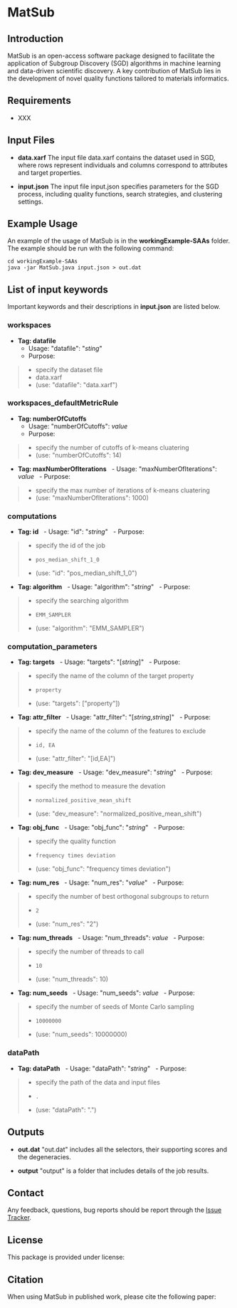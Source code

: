 # MatSub

## Introduction
MatSub is an open-access software package designed to facilitate the application of Subgroup Discovery (SGD) algorithms in machine learning and data-driven scientific discovery. A key contribution of MatSub lies in the development of novel quality functions tailored to materials informatics.

## Requirements
- XXX

## Input Files
- **data.xarf**
The input file data.xarf contains the dataset used in SGD, where rows represent individuals and columns correspond to attributes and target properties.

- **input.json**
The input file input.json specifies parameters for the SGD process, including quality functions, search strategies, and clustering settings.

## Example Usage
An example of the usage of MatSub is in the **workingExample-SAAs** folder. The example should be run with the following command:
~~~
cd workingExample-SAAs
java -jar MatSub.java input.json > out.dat
~~~

## List of input keywords
Important keywords and their descriptions in **input.json** are listed below.

### workspaces
- **Tag: datafile** 
	- Usage: "datafile": "*sting*"
	- Purpose: 
> -   specify the dataset file
> -   data.xarf
> -    (use: "datafile": "data.xarf")

### workspaces_defaultMetricRule
- **Tag: numberOfCutoffs**
	- Usage: "numberOfCutoffs": *value*
	- Purpose:
> -   specify the number of cutoffs of k-means cluatering
> -    (use: "numberOfCutoffs": 14)

- **Tag: maxNumberOfIterations**
 	- Usage: "maxNumberOfIterations": *value*
 	- Purpose:
> -   specify the max number of iterations of k-means cluatering
> -    (use: "maxNumberOfIterations": 1000)

### computations
-  **Tag: id**
 	- Usage: "id": "*string*"
 	- Purpose:
> -   specify the id of the job
> -     pos_median_shift_1_0
> -    (use: "id": "pos_median_shift_1_0")

-  **Tag: algorithm**
 	- Usage: "algorithm": "*string*"
 	- Purpose:
> -   specify the searching algorithm
> -     EMM_SAMPLER
> -    (use: "algorithm": "EMM_SAMPLER")

### computation_parameters
-  **Tag: targets**
 	- Usage: "targets": "[*string*]"
 	- Purpose:
> -   specify the name of the column of the target property
> -     property
> -    (use: "targets": ["property"])

-  **Tag: attr_filter**
 	- Usage: "attr_filter": "[*string*,*string*]"
 	- Purpose:
> -   specify the name of the column of the features to exclude
> -     id, EA
> -    (use: "attr_filter": "[id,EA]")

-  **Tag: dev_measure**
 	- Usage: "dev_measure": "*string*"
 	- Purpose:
> -   specify the method to measure the devation 
> -     normalized_positive_mean_shift
> -    (use: "dev_measure": "normalized_positive_mean_shift")

-  **Tag: obj_func**
 	- Usage: "obj_func": "*string*"
 	- Purpose:
> -   specify the quality function 
> -     frequency times deviation
> -    (use: "obj_func": "frequency times deviation")

-  **Tag: num_res**
 	- Usage: "num_res": "*value*"
 	- Purpose:
> -   specify the number of best orthogonal subgroups to return
> -     2
> -    (use: "num_res": "2")

-  **Tag: num_threads**
 	- Usage: "num_threads": *value*
 	- Purpose:
> -   specify the number of threads to call
> -     10
> -    (use: "num_threads": 10)

-  **Tag: num_seeds**
 	- Usage: "num_seeds": *value*
 	- Purpose:
> -   specify the number of seeds of Monte Carlo sampling
> -     10000000
> -    (use: "num_seeds": 10000000)

### dataPath
-  **Tag: dataPath**
 	- Usage: "dataPath": "*string*"
 	- Purpose:
> -   specify the path of the data and input files
> -     .
> -    (use: "dataPath": ".")

## Outputs
- **out.dat**
"out.dat" includes all the selectors, their supporting scores and the degeneracies.

- **output**
"output" is a folder that includes details of the job results.

## Contact
Any feedback, questions, bug reports should be report through the [Issue Tracker](https://github.com/XiaojuanHu/MatSub/issues).

## License
This package is provided under license:

## Citation
When using MatSub in published work, please cite the following paper:




















